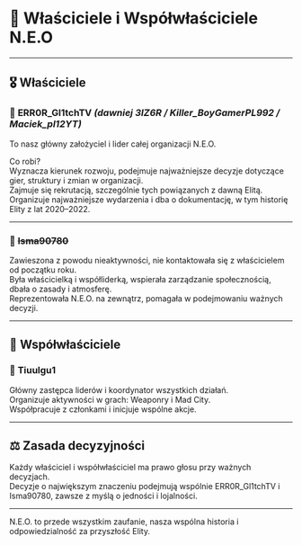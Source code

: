 # 👑 Właściciele i Współwłaściciele N.E.O

---

## 🎖️ Właściciele

### 🔹 **ERR0R_Gl1tchTV** *(dawniej 3IZ6R / Killer_BoyGamerPL992 / Maciek_pl12YT)*  
To nasz główny założyciel i lider całej organizacji N.E.O.

Co robi?  
Wyznacza kierunek rozwoju, podejmuje najważniejsze decyzje dotyczące gier, struktury i zmian w organizacji.  
Zajmuje się rekrutacją, szczególnie tych powiązanych z dawną Elitą.  
Organizuje najważniejsze wydarzenia i dba o dokumentację, w tym historię Elity z lat 2020–2022.

---

### 🔹 ~~Isma90780~~  
Zawieszona z powodu nieaktywności, nie kontaktowała się z właścicielem od początku roku.  
Była właścicielką i współliderką, wspierała zarządzanie społecznością, dbała o zasady i atmosferę.  
Reprezentowała N.E.O. na zewnątrz, pomagała w podejmowaniu ważnych decyzji.

---

## 🧭 Współwłaściciele

### 🔸 **Tiuulgu1**  
Główny zastępca liderów i koordynator wszystkich działań.  
Organizuje aktywności w grach: Weaponry i Mad City.  
Współpracuje z członkami i inicjuje wspólne akcje.

---

## ⚖️ Zasada decyzyjności

Każdy właściciel i współwłaściciel ma prawo głosu przy ważnych decyzjach.  
Decyzje o największym znaczeniu podejmują wspólnie ERR0R_Gl1tchTV i Isma90780, zawsze z myślą o jedności i lojalności.

---

N.E.O. to przede wszystkim zaufanie, nasza wspólna historia i odpowiedzialność za przyszłość Elity.
